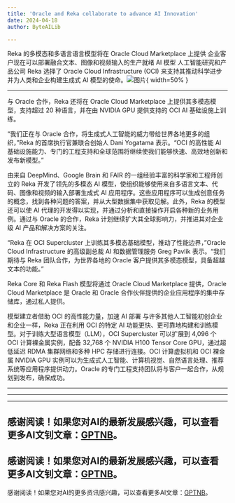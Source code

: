 ```yaml
---
title: 'Oracle and Reka collaborate to advance AI Innovation'
date: 2024-04-18
author: ByteAILib

---
```


Reka 的多模态和多语言语言模型将在 Oracle Cloud Marketplace 上提供
企业客户现在可以部署融合文本、图像和视频输入的生产就绪 AI 模型
人工智能研究和产品公司 Reka 选择了 Oracle Cloud Infrastructure (OCI) 来支持其推动科学进步并为人类和企业构建生成式 AI 模型的使命。![图片](https://ai-techpark.com/wp-content/uploads/2020/06/Buyer-Guide-500x281-1.jpg){ width=50% }

---
与 Oracle 合作，Reka 还将在 Oracle Cloud Marketplace 上提供其多模态模型，支持超过 20 种语言，并在由 NVIDIA GPU 提供支持的 OCI AI 基础设施上训练。

“我们正在与 Oracle 合作，将生成式人工智能的威力带给世界各地更多的组织，”Reka 的首席执行官兼联合创始人 Dani Yogatama 表示。“OCI 的高性能 AI 基础设施能力、专门的工程支持和全球范围将继续使我们能够快速、高效地创新和发布新模型。”

由来自 DeepMind、Google Brain 和 FAIR 的一组经验丰富的科学家和工程师创立的 Reka 开发了领先的多模态 AI 模型，使组织能够使用来自多语言文本、代码、图像和视频的输入部署生成式 AI 应用程序。这些应用程序可以生成创意任务的概念，找到各种问题的答案，并从大型数据集中获取见解。此外，Reka 的模型还可以使 AI 代理的开发得以实现，并通过分析和直接操作开启各种新的业务用例。通过与 Oracle 的合作，Reka 计划继续扩大其全球影响力，并推进其对企业级 AI 产品和解决方案的关注。

“Reka 在 OCI Supercluster 上训练其多模态基础模型，推动了性能边界，”Oracle Cloud Infrastructure 的高级副总裁 AI 和数据管理服务 Greg Pavlik 表示。“我们期待与 Reka 团队合作，为世界各地的 Oracle 客户提供其多模态模型，具备超越文本的功能。”

Reka Core 和 Reka Flash 模型将通过 Oracle Cloud Marketplace 提供，Oracle Cloud Marketplace 是 Oracle 和 Oracle 合作伙伴提供的企业应用程序的集中存储库，通过私人提供。

模型建立者借助 OCI 的高性能力量，加速 AI 部署
与许多其他人工智能初创企业和企业一样，Reka 正在利用 OCI 的特定 AI 功能更快、更可靠地构建和训练模型。对于训练大型语言模型（LLM），OCI Supercluster 可以扩展到 4,096 个 OCI 计算裸金属实例，配备 32,768 个 NVIDIA H100 Tensor Core GPU，通过超低延迟 RDMA 集群网络和多种 HPC 存储进行连接。OCI 计算虚拟机和 OCI 裸金属 NVIDIA GPU 实例可以为生成式人工智能、计算机视觉、自然语言处理、推荐系统等应用程序提供动力。Oracle 的专门工程支持团队将与客户一起合作，从规划到发布，确保成功。


---
---

---
感谢阅读！如果您对AI的最新发展感兴趣，可以查看更多AI文钊文章：[GPTNB](https://gptnb.com)。
---
感谢阅读！如果您对AI的最新发展感兴趣，可以查看更多AI文钊文章：[GPTNB](https://gptnb.com)。
---
感谢阅读！如果您对AI的更多资讯感兴趣，可以查看更多AI文章：[GPTNB](https://gptnb.com)。